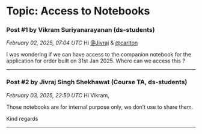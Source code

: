 # Topic: Access to Notebooks

### Post #1 by **Vikram Suriyanarayanan** (ds-students)
*February 02, 2025, 07:04 UTC*
Hi [@Jivraj](https://discourse.onlinedegree.iitm.ac.in/u/jivraj) & [@carlton](https://discourse.onlinedegree.iitm.ac.in/u/carlton)

I was wondering if we can have access to the companion notebook for the application for order built on 31st Jan 2025. Where can we access this ?

---

### Post #2 by **Jivraj Singh Shekhawat** (Course TA, ds-students)
*February 03, 2025, 22:50 UTC*
Hi Vikram,

Those notebooks are for internal purpose only, we don’t use to share them.

Kind regards

---
